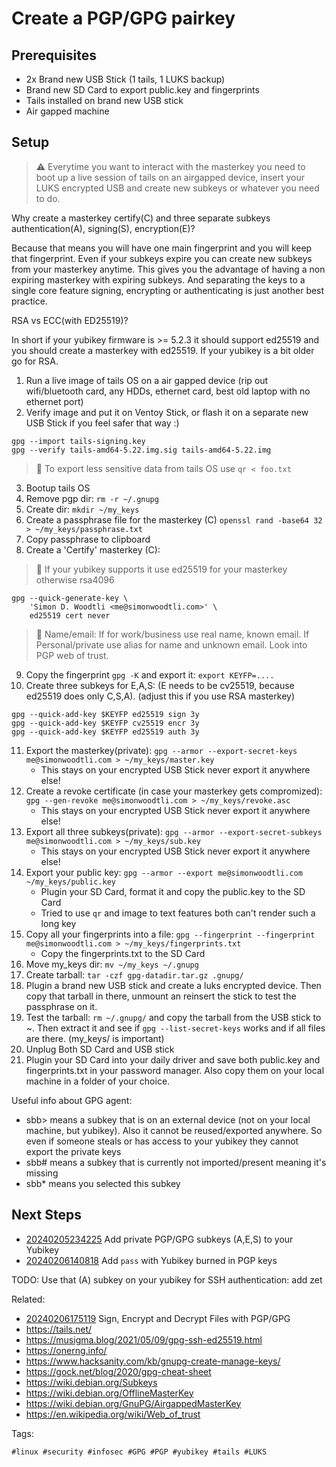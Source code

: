 # Create a PGP/GPG pairkey

## Prerequisites

* 2x Brand new USB Stick (1 tails, 1 LUKS backup)
* Brand new SD Card to export public.key and fingerprints
* Tails installed on brand new USB stick
* Air gapped machine

## Setup

> ⚠️ Everytime you want to interact with the masterkey you need to boot up a
> live session of tails on an airgapped device, insert your LUKS encrypted USB
> and create new subkeys or whatever you need to do.

Why create a masterkey certify(C) and three separate subkeys
authentication(A), signing(S), encryption(E)?

Because that means you will have one main fingerprint and you will keep that
fingerprint. Even if your subkeys expire you can create new subkeys from your
masterkey anytime. This gives you the advantage of having a non expiring
masterkey with expiring subkeys. And separating the keys to a single core
feature signing, encrypting or authenticating is just another best practice.

RSA vs ECC(with ED25519)?

In short if your yubikey firmware is >= 5.2.3 it should support ed25519 and you
should create a masterkey with ed25519. If your yubikey is a bit older go for
RSA.

1. Run a live image of tails OS on a air gapped device (rip out wifi/bluetooth
   card, any HDDs, ethernet card, best old laptop with no ethernet port)
1. Verify image and put it on Ventoy Stick, or flash it on a separate new USB
   Stick if you feel safer that way :)

```
gpg --import tails-signing.key
gpg --verify tails-amd64-5.22.img.sig tails-amd64-5.22.img
```

> 🧐 To export less sensitive data from tails OS use `qr < foo.txt`

3. Bootup tails OS
3. Remove pgp dir: `rm -r ~/.gnupg`
3. Create dir: `mkdir ~/my_keys`
3. Create a passphrase file for the masterkey (C) `openssl rand -base64 32 > ~/my_keys/passphrase.txt`
3. Copy passphrase to clipboard
3. Create a 'Certify' masterkey (C):

> 🧐 If your yubikey supports it use ed25519 for your masterkey otherwise rsa4096

```
gpg --quick-generate-key \
    'Simon D. Woodtli <me@simonwoodtli.com>' \
    ed25519 cert never
```

> 🧐 Name/email: If for work/business use real name, known email. If Personal/private use alias for name and unknown email. Look into PGP web of trust.

9. Copy the fingerprint `gpg -K` and export it: `export KEYFP=....`
9. Create three subkeys for E,A,S: (E needs to be cv25519, because ed25519 does
   only C,S,A). (adjust this if you use RSA masterkey)

```
gpg --quick-add-key $KEYFP ed25519 sign 3y
gpg --quick-add-key $KEYFP cv25519 encr 3y
gpg --quick-add-key $KEYFP ed25519 auth 3y
```

11. Export the masterkey(private): `gpg --armor --export-secret-keys me@simonwoodtli.com > ~/my_keys/master.key`
      * This stays on your encrypted USB Stick never export it anywhere else!
11. Create a revoke certificate (in case your masterkey gets compromized): `gpg --gen-revoke me@simonwoodtli.com > ~/my_keys/revoke.asc`
      * This stays on your encrypted USB Stick never export it anywhere else!
11. Export all three subkeys(private): `gpg --armor --export-secret-subkeys me@simonwoodtli.com > ~/my_keys/sub.key`
      * This stays on your encrypted USB Stick never export it anywhere else!
11. Export your public key: `gpg --armor --export me@simonwoodtli.com ~/my_keys/public.key`
      * Plugin your SD Card, format it and copy the public.key to the SD Card
      * Tried to use `qr` and image to text features both can't render such a long key
11. Copy all your fingerprints into a file: `gpg --fingerprint --fingerprint me@simonwoodtli.com > ~/my_keys/fingerprints.txt`
      * Copy the fingerprints.txt to the SD Card
11. Move my_keys dir: `mv ~/my_keys ~/.gnupg`
11. Create tarball: `tar -czf gpg-datadir.tar.gz .gnupg/`
11. Plugin a brand new USB stick and create a luks encrypted device. Then copy
   that tarball in there, unmount an reinsert the stick to test the passphrase
   on it.
11. Test the tarball: `rm ~/.gnupg/` and copy the tarball from the USB stick to ~. Then extract it and see if `gpg --list-secret-keys` works and if all files are there. (my_keys/ is important)
11. Unplug Both SD Card and USB stick
11. Plugin your SD Card into your daily driver and save both public.key and
    fingerprints.txt in your password manager. Also copy them on your local
    machine in a folder of your choice.

Useful info about GPG agent:

* sbb> means a subkey that is on an external device (not on your local machine,
  but yubikey). Also it cannot be reused/exported anywhere. So even if someone
  steals or has access to your yubikey they cannot export the private keys
* sbb# means a subkey that is currently not imported/present meaning it's missing
* sbb* means you selected this subkey

## Next Steps

* [20240205234225](/20240205234225/) Add private PGP/GPG subkeys (A,E,S) to your Yubikey
* [20240206140818](/20240206140818/) Add `pass` with Yubikey burned in PGP keys

TODO: Use that (A) subkey on your yubikey for SSH authentication: add zet

Related:

* [20240206175119](/20240206175119/) Sign, Encrypt and Decrypt Files with PGP/GPG
* <https://tails.net/>
* <https://musigma.blog/2021/05/09/gpg-ssh-ed25519.html>
* <https://onerng.info/>
* <https://www.hacksanity.com/kb/gnupg-create-manage-keys/>
* <https://gock.net/blog/2020/gpg-cheat-sheet>
* <https://wiki.debian.org/Subkeys>
* <https://wiki.debian.org/OfflineMasterKey>
* <https://wiki.debian.org/GnuPG/AirgappedMasterKey>
* <https://en.wikipedia.org/wiki/Web_of_trust>

Tags:

    #linux #security #infosec #GPG #PGP #yubikey #tails #LUKS

